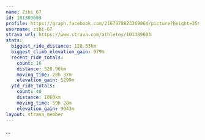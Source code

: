 ```yaml
---
name: Zibi 67
id: 101389603
profile: https://graph.facebook.com/2167978823369064/picture?height=256&width=256
username: zibi-67
strava_url: https://www.strava.com/athletes/101389603
stats:
  biggest_ride_distance: 128.33km
  biggest_climb_elevation_gain: 979m
  recent_ride_totals:
    count: 16
    distance: 520.96km
    moving_time: 28h 37m
    elevation_gain: 5299m
  ytd_ride_totals:
    count: 40
    distance: 1060km
    moving_time: 59h 28m
    elevation_gain: 9043m
layout: strava_member
--- 
```

...

